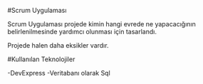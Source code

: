 #Scrum Uygulaması

Scrum Uygulaması projede kimin hangi evrede ne yapacacığının belirlenilmesinde yardımcı olunması için tasarlandı.


Projede halen daha eksikler vardır.

#Kullanılan Teknolojiler

-DevExpress
-Veritabanı olarak Sql


